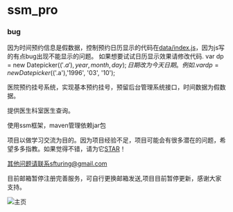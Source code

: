# ssm_pro

### bug
因为时间预约信息是假数据，控制预约日历显示的代码在[data/index.js](https://github.com/sfturing/hosp_order/blob/master/ssm_pro/src/main/webapp/assets/date/js/index.js)，因为js写的有点bug出现不能显示的问题。
如果想要试试日历显示效果请修改代码.
var dp = new Datepicker($('.a'), year, month, day);日期改为今天日期。例如. var dp = new Datepicker($('.a'),'1996', '03', '10');



医院预约挂号系统，实现基本预约挂号，预留后台管理系统接口，时间数据为假数据。

提供医生科室医生查询。

使用ssm框架，maven管理依赖jar包


项目以做学习交流为目的。因为项目经验不足，项目可能会有很多潜在的问题，希望多多指教。如果觉得不错，请为它[STAR](https://github.com/sfturing/hosp_order/stargazers)！

其他问题请联系sfturing@gmail.com

目前邮箱暂停注册完善服务，可自行更换邮箱发送,项目目前暂停更新，感谢大家支持。


![主页](http://sfturing.cn/upload/2017/04/ssm_index.png)

